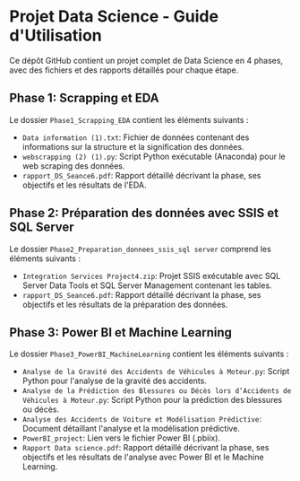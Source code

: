 # Projet Data Science - Guide d'Utilisation

Ce dépôt GitHub contient un projet complet de Data Science en 4 phases, avec des fichiers et des rapports détaillés pour chaque étape.

## Phase 1: Scrapping et EDA

Le dossier `Phase1_Scrapping_EDA` contient les éléments suivants :

- `Data information (1).txt`: Fichier de données contenant des informations sur la structure et la signification des données.
- `webscrapping (2) (1).py`: Script Python exécutable (Anaconda) pour le web scraping des données.
- `rapport_DS_Seance6.pdf`: Rapport détaillé décrivant la phase, ses objectifs et les résultats de l'EDA.

## Phase 2: Préparation des données avec SSIS et SQL Server

Le dossier `Phase2_Preparation_donnees_ssis_sql server` comprend les éléments suivants :

- `Integration Services Project4.zip`: Projet SSIS exécutable avec SQL Server Data Tools et SQL Server Management contenant les tables.
- `rapport_DS_Seance6.pdf`: Rapport détaillé décrivant la phase, ses objectifs et les résultats de la préparation des données.

## Phase 3: Power BI et Machine Learning

Le dossier `Phase3_PowerBI_MachineLearning` contient les éléments suivants :

- `Analyse de la Gravité des Accidents de Véhicules à Moteur.py`: Script Python pour l'analyse de la gravité des accidents.
- `Analyse de la Prédiction des Blessures ou Décès lors d’Accidents de Véhicules à Moteur.py`: Script Python pour la prédiction des blessures ou décès.
- `Analyse des Accidents de Voiture et Modélisation Prédictive`: Document détaillant l'analyse et la modélisation prédictive.
- `PowerBI_project`: Lien vers le fichier Power BI (.pbiix).
- `Rapport Data science.pdf`: Rapport détaillé décrivant la phase, ses objectifs et les résultats de l'analyse avec Power BI et le Machine Learning.

